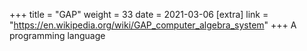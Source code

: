 +++
title = "GAP"
weight = 33
date = 2021-03-06
[extra]
link = "https://en.wikipedia.org/wiki/GAP_computer_algebra_system"
+++
A programming language

